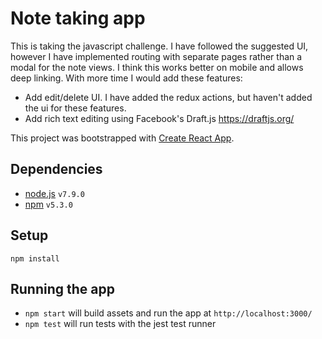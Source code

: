 # Note taking app

This is taking the javascript challenge. I have followed the suggested UI, however I have implemented routing with separate pages rather than a modal for the note views. I think this works better on mobile and allows deep linking.
With more time I would add these features:
- Add edit/delete UI. I have added the redux actions, but haven't added the ui for these features.
- Add rich text editing using Facebook's Draft.js https://draftjs.org/

This project was bootstrapped with [Create React App](https://github.com/facebookincubator/create-react-app).

## Dependencies
  - [node.js](https://nodejs.org) `v7.9.0`
  - [npm](https://www.npmjs.com) `v5.3.0`

## Setup
```
npm install
```

## Running the app
- `npm start` will build assets and run the app at `http://localhost:3000/`
- `npm test` will run tests with the jest test runner
